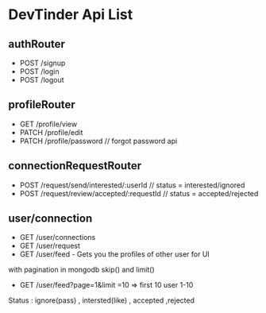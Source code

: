 # DevTinder Api List

## authRouter
- POST /signup
- POST /login
- POST /logout

## profileRouter
- GET /profile/view
- PATCH /profile/edit
- PATCH /profile/password // forgot password api

## connectionRequestRouter
- POST /request/send/interested/:userId // status = interested/ignored
- POST /request/review/accepted/:requestId  // status = accepted/rejected


## user/connection
- GET /user/connections
- GET /user/request
- GET /user/feed - Gets you the profiles of other user for UI

with pagination in mongodb skip() and limit()
- GET /user/feed?page=1&limit =10 => first 10 user 1-10


Status : ignore(pass) , intersted(like) , accepted ,rejected 
